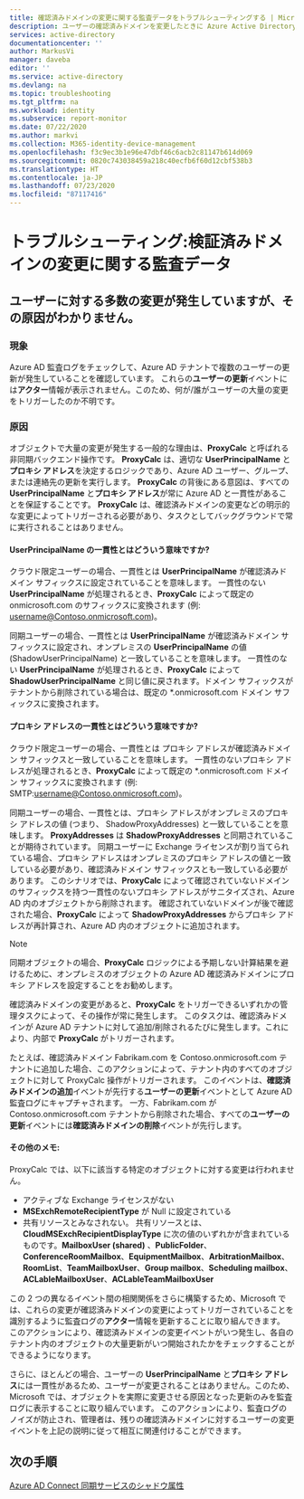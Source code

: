```yaml
---
title: 確認済みドメインの変更に関する監査データをトラブルシューティングする | Microsoft Docs
description: ユーザーの確認済みドメインを変更したときに Azure Active Directory のアクティビティ ログに表示される情報を示します。
services: active-directory
documentationcenter: ''
author: MarkusVi
manager: daveba
editor: ''
ms.service: active-directory
ms.devlang: na
ms.topic: troubleshooting
ms.tgt_pltfrm: na
ms.workload: identity
ms.subservice: report-monitor
ms.date: 07/22/2020
ms.author: markvi
ms.collection: M365-identity-device-management
ms.openlocfilehash: f3c9ec3b1e96e47dbf46c6acb2c81147b614d069
ms.sourcegitcommit: 0820c743038459a218c40ecfb6f60d12cbf538b3
ms.translationtype: HT
ms.contentlocale: ja-JP
ms.lasthandoff: 07/23/2020
ms.locfileid: "87117416"
---
```

# <a name="troubleshoot-audit-data-on-verified-domain-change"></a>トラブルシューティング:検証済みドメインの変更に関する監査データ 


## <a name="i-have-a-lot-of-changes-to-my-users-and-i-am-not-sure-what-the-cause-of-it-is"></a>ユーザーに対する多数の変更が発生していますが、その原因がわかりません。

### <a name="symptoms"></a>現象

Azure AD 監査ログをチェックして、Azure AD テナントで複数のユーザーの更新が発生していることを確認しています。 これらの**ユーザーの更新**イベントには**アクター**情報が表示されません。このため、何が/誰がユーザーの大量の変更をトリガーしたのか不明です。 

### <a name="cause"></a>原因

 オブジェクトで大量の変更が発生する一般的な理由は、**ProxyCalc** と呼ばれる非同期バックエンド操作です。  **ProxyCalc** は、適切な **UserPrincipalName** と**プロキシ アドレス**を決定するロジックであり、Azure AD ユーザー、グループ、または連絡先の更新を実行します。 **ProxyCalc** の背後にある意図は、すべての **UserPrincipalName** と**プロキシ アドレス**が常に Azure AD と一貫性があることを保証することです。 **ProxyCalc** は、確認済みドメインの変更などの明示的な変更によってトリガーされる必要があり、タスクとしてバックグラウンドで常に実行されることはありません。 

  

#### <a name="what-does-userprincipalname-consistency-mean"></a>UserPrincipalName の一貫性とはどういう意味ですか? 

クラウド限定ユーザーの場合、一貫性とは **UserPrincipalName** が確認済みドメイン サフィックスに設定されていることを意味します。 一貫性のない **UserPrincipalName** が処理されるとき、**ProxyCalc** によって既定の onmicrosoft.com のサフィックスに変換されます (例: username@Contoso.onmicrosoft.com)。 

同期ユーザーの場合、一貫性とは **UserPrincipalName** が確認済みドメイン サフィックスに設定され、オンプレミスの **UserPrincipalName** の値 (ShadowUserPrincipalName) と一致していることを意味します。 一貫性のない **UserPrincipalName** が処理されるとき、**ProxyCalc** によって **ShadowUserPrincipalName** と同じ値に戻されます。ドメイン サフィックスがテナントから削除されている場合は、既定の *.onmicrosoft.com ドメイン サフィックスに変換されます。 

  

#### <a name="what-does-proxy-address-consistency-mean"></a>プロキシ アドレスの一貫性とはどういう意味ですか? 

クラウド限定ユーザーの場合、一貫性とは プロキシ アドレスが確認済みドメイン サフィックスと一致していることを意味します。 一貫性のないプロキシ アドレスが処理されるとき、**ProxyCalc** によって既定の *.onmicrosoft.com ドメイン サフィックスに変換されます (例: SMTP:username@Contoso.onmicrosoft.com)。 

同期ユーザーの場合、一貫性とは、プロキシ アドレスがオンプレミスのプロキシ アドレスの値 (つまり、 ShadowProxyAddresses) と一致していることを意味します。 **ProxyAddresses** は **ShadowProxyAddresses** と同期されていることが期待されています。 同期ユーザーに Exchange ライセンスが割り当てられている場合、プロキシ アドレスはオンプレミスのプロキシ アドレスの値と一致している必要があり、確認済みドメイン サフィックスとも一致している必要があります。 このシナリオでは、**ProxyCalc** によって確認されていないドメインのサフィックスを持つ一貫性のないプロキシ アドレスがサニタイズされ、Azure AD 内のオブジェクトから削除されます。 確認されていないドメインが後で確認された場合、**ProxyCalc** によって **ShadowProxyAddresses** からプロキシ アドレスが再計算され、Azure AD 内のオブジェクトに追加されます。  

> [!NOTE]
> 同期オブジェクトの場合、**ProxyCalc** ロジックによる予期しない計算結果を避けるために、オンプレミスのオブジェクトの Azure AD 確認済みドメインにプロキシ アドレスを設定することをお勧めします。  

  
確認済みドメインの変更があると、**ProxyCalc** をトリガーできるいずれかの管理タスクによって、その操作が常に発生します。 このタスクは、確認済みドメインが Azure AD テナントに対して追加/削除されるたびに発生します。これにより、内部で **ProxyCalc** がトリガーされます。  

たとえば、確認済みドメイン Fabrikam.com を Contoso.onmicrosoft.com テナントに追加した場合、このアクションによって、テナント内のすべてのオブジェクトに対して ProxyCalc 操作がトリガーされます。 このイベントは、**確認済みドメインの追加**イベントが先行する**ユーザーの更新**イベントとして Azure AD 監査ログにキャプチャされます。 一方、Fabrikam.com が Contoso.onmicrosoft.com テナントから削除された場合、すべての**ユーザーの更新**イベントには**確認済みドメインの削除**イベントが先行します。   

#### <a name="additional-notes"></a>その他のメモ:

ProxyCalc では、以下に該当する特定のオブジェクトに対する変更は行われません。 

- アクティブな Exchange ライセンスがない 
- **MSExchRemoteRecipientType** が Null に設定されている 
- 共有リソースとみなされない。 共有リソースとは、**CloudMSExchRecipientDisplayType** に次の値のいずれかが含まれているものです。**MailboxUser (shared)** 、**PublicFolder**、**ConferenceRoomMailbox**、**EquipmentMailbox**、**ArbitrationMailbox**、**RoomList**、**TeamMailboxUser**、**Group mailbox**、**Scheduling mailbox**、**ACLableMailboxUser**、**ACLableTeamMailboxUser** 
  
 この 2 つの異なるイベント間の相関関係をさらに構築するため、Microsoft では、これらの変更が確認済みドメインの変更によってトリガーされていることを識別するように監査ログの**アクター**情報を更新することに取り組んできます。 このアクションにより、確認済みドメインの変更イベントがいつ発生し、各自のテナント内のオブジェクトの大量更新がいつ開始されたかをチェックすることができるようになります。 

さらに、ほとんどの場合、ユーザーの **UserPrincipalName** と**プロキシ アドレス**には一貫性があるため、ユーザーが変更されることはありません。このため、Microsoft では、オブジェクトを実際に変更させる原因となった更新のみを監査ログに表示することに取り組んでいます。 このアクションにより、監査ログのノイズが防止され、管理者は、残りの確認済みドメインに対するユーザーの変更イベントを上記の説明に従って相互に関連付けることができます。 

## <a name="next-steps"></a>次の手順

[Azure AD Connect 同期サービスのシャドウ属性](../hybrid/how-to-connect-syncservice-shadow-attributes.md)

